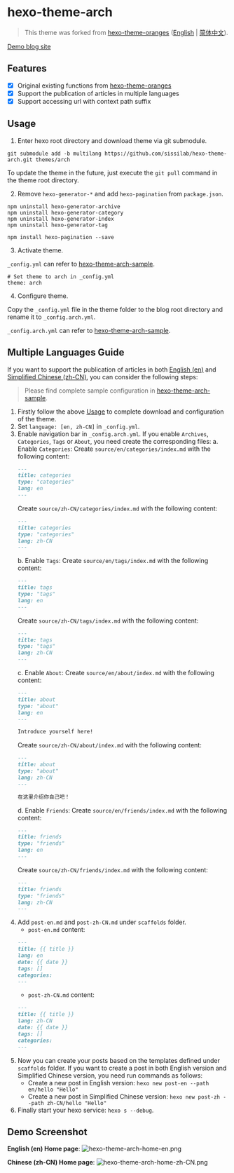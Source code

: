 # hexo-theme-arch

> This theme was forked from [hexo-theme-oranges](https://github.com/zchengsite/hexo-theme-oranges) ([English](https://github.com/zchengsite/hexo-theme-oranges/blob/master/README.md) | [简体中文](https://github.com/zchengsite/hexo-theme-oranges/blob/master/README-zh.md)).

[Demo blog site](https://sissilab.top/hexo-theme-arch-sample/)

## Features

- [x] Original existing functions from [hexo-theme-oranges](README-oranges.md?tab=readme-ov-file#configuration)
- [x] Support the publication of articles in multiple languages
- [x] Support accessing url with context path suffix

## Usage

1. Enter hexo root directory and download theme via git submodule.

```shell
git submodule add -b multilang https://github.com/sissilab/hexo-theme-arch.git themes/arch
```

To update the theme in the future, just execute the `git pull` command in the theme root directory.

2. Remove `hexo-generator-*` and add `hexo-pagination` from `package.json`.

```shell
npm uninstall hexo-generator-archive
npm uninstall hexo-generator-category
npm uninstall hexo-generator-index
npm uninstall hexo-generator-tag

npm install hexo-pagination --save
```

3. Activate theme.

`_config.yml` can refer to [hexo-theme-arch-sample](https://github.com/sissilab/hexo-theme-arch-sample/blob/master/_config.yml).

```shell
# Set theme to arch in _config.yml
theme: arch
```

4. Configure theme.

Copy the `_config.yml` file in the theme folder to the blog root directory and rename it to `_config.arch.yml`.

`_config.arch.yml` can refer to [hexo-theme-arch-sample](https://github.com/sissilab/hexo-theme-arch-sample/blob/master/_config.arch.yml).

## Multiple Languages Guide

If you want to support the publication of articles in both <u>English (en)</u> and <u>Simplified Chinese (zh-CN)</u>, you can consider the following steps:

> Please find complete sample configuration in [hexo-theme-arch-sample](https://github.com/sissilab/hexo-theme-arch-sample).

1. Firstly follow the above [Usage](#Usage) to complete download and configuration of the theme.
2. Set `language: [en, zh-CN]` in `_config.yml`.
3. Enable navigation bar in `_config.arch.yml`. If you enable `Archives`, `Categories`, `Tags` or `About`, you need create the corresponding files:
    a. Enable `Categories`: 
    Create `source/en/categories/index.md` with the following content:
    ```markdown
    ---
    title: categories
    type: "categories"
    lang: en
    ---
    ```
    Create `source/zh-CN/categories/index.md` with the following content:
    ```markdown
    ---
    title: categories
    type: "categories"
    lang: zh-CN
    ---
    ```
    b. Enable `Tags`: 
    Create `source/en/tags/index.md` with the following content:
    ```markdown
    ---
    title: tags
    type: "tags"
    lang: en
    ---
    ```
    Create `source/zh-CN/tags/index.md` with the following content:
    ```markdown
    ---
    title: tags
    type: "tags"
    lang: zh-CN
    ---
    ```
    c. Enable `About`: 
    Create `source/en/about/index.md` with the following content:
    ```markdown
    ---
    title: about
    type: "about"
    lang: en
    ---
 
    Introduce yourself here!
    ```
    Create `source/zh-CN/about/index.md` with the following content:
    ```markdown
    ---
    title: about
    type: "about"
    lang: zh-CN
    ---
 
    在这里介绍你自己吧！
    ```
    d. Enable `Friends`: 
    Create `source/en/friends/index.md` with the following content:
    ```markdown
    ---
    title: friends
    type: "friends"
    lang: en
    ---
    ```
    Create `source/zh-CN/friends/index.md` with the following content:
    ```markdown
    ---
    title: friends
    type: "friends"
    lang: zh-CN
    ---
    ```
4. Add `post-en.md` and `post-zh-CN.md` under `scaffolds` folder.
    - `post-en.md` content:
    ```markdown
    ---
    title: {{ title }}
    lang: en
    date: {{ date }}
    tags: []
    categories: 
    ---

    ```
    - `post-zh-CN.md` content:
    ```markdown
    ---
    title: {{ title }}
    lang: zh-CN
    date: {{ date }}
    tags: []
    categories: 
    ---

    ```
5. Now you can create your posts based on the templates defined under `scaffolds` folder. If you want to create a post in both English version and Simplified Chinese version, you need run commands as follows:
    - Create a new post in English version: `hexo new post-en --path en/hello "Hello"`
    - Create a new post in Simplified Chinese version: `hexo new post-zh --path zh-CN/hello "Hello"`
6. Finally start your hexo service: `hexo s --debug`.

## Demo Screenshot

**English (en) Home page**:
![hexo-theme-arch-home-en.png](https://s2.loli.net/2024/02/17/64K2nQeVkHhcaEq.png)

**Chinese (zh-CN) Home page**:
![hexo-theme-arch-home-zh-CN.png](https://s2.loli.net/2024/02/17/ETQtzmcjPaZvibf.png)
